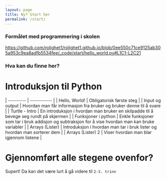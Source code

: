 ```yaml
---
layout: page
title: Ny? Start her
permalink: /start/
---
```


### Formålet med programmering i skolen

https://github.com/rolighet1/rolighet1.github.io/blob/0ee550c71ce9125ab305a953c9ea8adfb5534fee/_code/start/hello_world.py#L1C1-L2C21

### Hva kan du finne her?

# Introduksjon til Python

| --------- | ----------- |
| Hello, World!  | Obligatorisk første steg |
| Input og output | Hvordan man får informasjon fra bruker og bruker denne til å svare |
| Turtle - Intro | En introduksjon i hvordan man bruker en skilpadde til å bevege seg rundt på skjermen |
| Funksjoner i python | Enkle funksjoner som tar i bruk addisjon og subtraksjon for å vise hvordan man kan bruke variabler |
| Arrays (Lister) | Introduksjon i hvordan man tar i bruk lister og hvordan man sorterer dem |
| Arrays (Lister) 2 | Viser hvordan man blar igjennom listene |


# Gjennomført alle stegene ovenfor?

Supert!
Da kan det være lurt å gå videre til `2-3. trinn`

